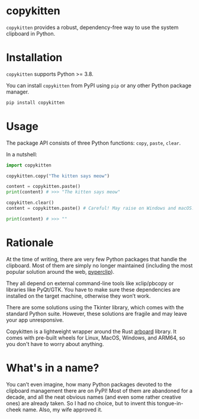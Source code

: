 # copykitten
`copykitten` provides a robust, dependency-free way to use the system clipboard in Python.

# Installation
`copykitten` supports Python >= 3.8.

You can install `copykitten` from PyPI using `pip` or any other Python package manager.

```sh
pip install copykitten
```

# Usage
The package API consists of three Python functions: `copy`, `paste`, `clear`.

In a nutshell:
```python
import copykitten

copykitten.copy("The kitten says meow")

content = copykitten.paste()
print(content) # >>> "The kitten says meow"

copykitten.clear()
content = copykitten.paste() # Careful! May raise on Windows and macOS.

print(content) # >>> ""
```

# Rationale
At the time of writing, there are very few Python packages that handle the clipboard. Most of them are simply no longer
maintained (including the most popular solution around the web, [pyperclip](https://github.com/asweigart/pyperclip)).

They all depend on external command-line tools like xclip/pbcopy or libraries like PyQt/GTK. You have to make sure these
dependencies are installed on the target machine, otherwise they won’t work.

There are some solutions using the Tkinter library, which comes with the standard Python suite. However, these solutions
are fragile and may leave your app unresponsive.

Copykitten is a lightweight wrapper around the Rust [arboard](https://github.com/1Password/arboard) library. It comes with pre-built wheels for Linux,
MacOS, Windows, and ARM64, so you don't have to worry about anything.

# What's in a name?
You can’t even imagine, how many Python packages devoted to the clipboard management there are on PyPI! Most of them
are abandoned for a decade, and all the neat obvious names (and even some rather creative ones) are already taken.
So I had no choice, but to invent this tongue-in-cheek name. Also, my wife approved it.
